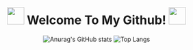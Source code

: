 <div align="center">
    <h1>
      <img src="https://img1.daumcdn.net/thumb/R1280x0/?scode=mtistory2&fname=https%3A%2F%2Ft1.daumcdn.net%2Fcfile%2Ftistory%2F230D484956E2DA6017" width="40px" height="40px"/>
        Welcome To My Github!
      <img src="https://img1.daumcdn.net/thumb/R1280x0/?scode=mtistory2&fname=https%3A%2F%2Ft1.daumcdn.net%2Fcfile%2Ftistory%2F230D484956E2DA6017" width="40px" height="40px"/>
    </h1>

  ![Anurag's GitHub stats](https://github-readme-stats.vercel.app/api?username=hcdosdteur&show_icons=true&theme=aura)
  ![Top Langs](https://github-readme-stats.vercel.app/api/top-langs/?username=hcdosdteur&layout=compact&theme=aura)

<!--
**hcdosdteur/hcdosdteur** is a ✨ _special_ ✨ repository because its `README.md` (this file) appears on your GitHub profile.

Here are some ideas to get you started:

- 🔭 I’m currently working on ...
- 🌱 I’m currently learning ...
- 👯 I’m looking to collaborate on ...
- 🤔 I’m looking for help with ...
- 💬 Ask me about ...
- 📫 How to reach me: ...
- 😄 Pronouns: ...
- ⚡ Fun fact: ...
-->

</div>
